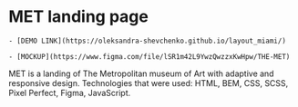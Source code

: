 # MET landing page
```
- [DEMO LINK](https://oleksandra-shevchenko.github.io/layout_miami/) 

- [MOCKUP](https://www.figma.com/file/lSR1m42L9YwzQwzzxKwHpw/THE-MET)  
```
MET is a landing of The Metropolitan museum of Art with adaptive and responsive design.
Technologies that were used: HTML, BEM, CSS, SCSS, Pixel Perfect, Figma, JavaScript.
